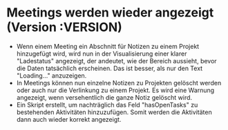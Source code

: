# Meetings werden wieder angezeigt (Version :VERSION)

- Wenn einem Meeting ein Abschnitt für Notizen zu einem Projekt hinzugefügt wird, wird nun in der Visualisierung einer klarer "Ladestatus" angezeigt, der andeutet, wie der Bereich aussieht, bevor die Daten tatsächlich erscheinen. Das ist besser, als nur den Text "Loading…" anzuzeigen.
- In Meetings können nun einzelne Notizen zu Projekten gelöscht werden oder auch nur die Verlinkung zu einem Projekt. Es wird eine Warnung angezeigt, wenn versehentlich die ganze Notiz gelöscht wird.
- Ein Skript erstellt, um nachträglich das Feld "hasOpenTasks" zu bestehenden Aktivitäten hinzuzufügen. Somit werden die Aktivitäten dann auch wieder korrekt angezeigt.
